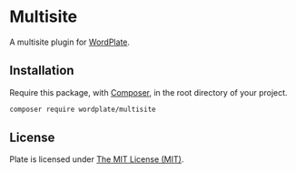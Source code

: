 # Multisite

A multisite plugin for [WordPlate](https://wordplate.github.io/).

## Installation

Require this package, with [Composer](https://getcomposer.org/), in the root directory of your project.

```bash
composer require wordplate/multisite
```

## License

Plate is licensed under [The MIT License (MIT)](LICENSE).
